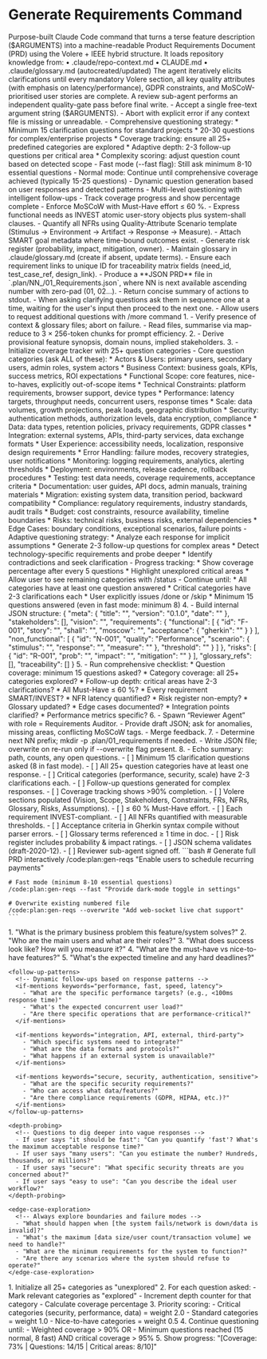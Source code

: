 # Generate Requirements Command

<instructions>
  <!-- ---------- 1. STATIC CONTEXT / SYSTEM PROMPT ---------- -->
  <context>
    Purpose-built Claude Code command that turns a terse feature description ($ARGUMENTS)
    into a machine-readable Product Requirements Document (PRD) using the Volere + IEEE
    hybrid structure. It loads repository knowledge from:
      • .claude/repo-context.md
      • CLAUDE.md
      • .claude/glossary.md (autocreated/updated)
    The agent iteratively elicits clarifications until every mandatory Volere section,
    all key quality attributes (with emphasis on latency/performance), GDPR constraints,
    and MoSCoW-prioritised user stories are complete.
    A review sub-agent performs an independent quality-gate pass before final write.
  </context>

  <!-- ---------- 2. OPERATIONAL REQUIREMENTS FOR THE COMMAND ---------- -->
  <requirements>
    - Accept a single free-text argument string ($ARGUMENTS).
    - Abort with explicit error if any context file is missing or unreadable.
    - Comprehensive questioning strategy:
      * Minimum 15 clarification questions for standard projects
      * 20-30 questions for complex/enterprise projects
      * Coverage tracking: ensure all 25+ predefined categories are explored
      * Adaptive depth: 2-3 follow-up questions per critical area
      * Complexity scoring: adjust question count based on detected scope
    - Fast mode (--fast flag): Still ask minimum 8-10 essential questions
    - Normal mode: Continue until comprehensive coverage achieved (typically 15-25 questions)
    - Dynamic question generation based on user responses and detected patterns
    - Multi-level questioning with intelligent follow-ups
    - Track coverage progress and show percentage complete
    - Enforce MoSCoW with Must-Have effort ≤ 60 %.
    - Express functional needs as INVEST atomic user-story objects plus system-shall
      clauses.
    - Quantify all NFRs using Quality-Attribute Scenario template
      (Stimulus → Environment → Artifact → Response → Measure).
    - Attach SMART goal metadata where time-bound outcomes exist.
    - Generate risk register (probability, impact, mitigation, owner).
    - Maintain glossary in .claude/glossary.md (create if absent, update terms).
    - Ensure each requirement links to unique ID for traceability matrix fields
      (need_id, test_case_ref, design_link).
    - Produce a **JSON PRD** file in `.plan/NN_<feature>/01_Requirements.json`,
      where NN is next available ascending number with zero-pad (01, 02…).
    - Return concise summary of actions to stdout.
    - When asking clarifying questions ask them in sequence one at a time, waiting for the user's input then proceed to the next one.
    - Allow users to request additional questions with /more command
  </requirements>

  <!-- ---------- 3. EXECUTION FLOW ---------- -->
  <execution>
    1. <init>
         - Verify presence of context & glossary files; abort on failure.
         - Read files, summarise via map-reduce to 3 × 256-token chunks for prompt efficiency.
    2. <parse-input>
         - Derive provisional feature synopsis, domain nouns, implied stakeholders.
    3. <clarification-loop>
         - Initialize coverage tracker with 25+ question categories
         - Core question categories (ask ALL of these):
           * Actors & Users: primary users, secondary users, admin roles, system actors
           * Business Context: business goals, KPIs, success metrics, ROI expectations
           * Functional Scope: core features, nice-to-haves, explicitly out-of-scope items
           * Technical Constraints: platform requirements, browser support, device types
           * Performance: latency targets, throughput needs, concurrent users, response times
           * Scale: data volumes, growth projections, peak loads, geographic distribution
           * Security: authentication methods, authorization levels, data encryption, compliance
           * Data: data types, retention policies, privacy requirements, GDPR classes
           * Integration: external systems, APIs, third-party services, data exchange formats
           * User Experience: accessibility needs, localization, responsive design requirements
           * Error Handling: failure modes, recovery strategies, user notifications
           * Monitoring: logging requirements, analytics, alerting thresholds
           * Deployment: environments, release cadence, rollback procedures
           * Testing: test data needs, coverage requirements, acceptance criteria
           * Documentation: user guides, API docs, admin manuals, training materials
           * Migration: existing system data, transition period, backward compatibility
           * Compliance: regulatory requirements, industry standards, audit trails
           * Budget: cost constraints, resource availability, timeline boundaries
           * Risks: technical risks, business risks, external dependencies
           * Edge Cases: boundary conditions, exceptional scenarios, failure points
         - Adaptive questioning strategy:
           * Analyze each response for implicit assumptions
           * Generate 2-3 follow-up questions for complex areas
           * Detect technology-specific requirements and probe deeper
           * Identify contradictions and seek clarification
         - Progress tracking:
           * Show coverage percentage after every 5 questions
           * Highlight unexplored critical areas
           * Allow user to see remaining categories with /status
         - Continue until:
           * All categories have at least one question answered
           * Critical categories have 2-3 clarifications each
           * User explicitly issues /done or /skip
           * Minimum 15 questions answered (even in fast mode: minimum 8)
    4. <draft-reqs>
         - Build internal JSON structure:
             {
               "meta": { "title": "", "version": "0.1.0", "date": "<ISO-8601>" },
               "stakeholders": [],
               "vision": "",
               "requirements": {
                 "functional": [ { "id": "F-001", "story": "", "shall": "", "moscow": "", "acceptance": { "gherkin": "" } } ],
                 "non_functional": [ { "id": "N-001", "quality": "Performance", "scenario": { "stimulus": "", "response": "", "measure": "" }, "threshold": "" } ]
               },
               "risks": [ { "id": "R-001", "prob": "", "impact": "", "mitigation": "" } ],
               "glossary_refs": [],
               "traceability": []
             }
    5. <self-critique>
         - Run comprehensive checklist:
             * Question coverage: minimum 15 questions asked?
             * Category coverage: all 25+ categories explored?
             * Follow-up depth: critical areas have 2-3 clarifications?
             * All Must-Have ≤ 60 %?
             * Every requirement SMART/INVEST?
             * NFR latency quantified?
             * Risk register non-empty?
             * Glossary updated?
             * Edge cases documented?
             * Integration points clarified?
             * Performance metrics specific?
    6. <sub-agent-review>
         - Spawn “Reviewer Agent” with role = Requirements Auditor.
         - Provide draft JSON; ask for anomalies, missing areas, conflicting MoSCoW tags.
         - Merge feedback.
    7. <write-output>
         - Determine next NN prefix; mkdir -p .plan/01_requirements if needed.
         - Write JSON file; overwrite on re-run only if --overwrite flag present.
    8. <report>
         - Echo summary: path, counts, any open questions.
  </execution>

  <!-- ---------- 4. VALIDATION / QUALITY GATES ---------- -->
  <validation>
    - [ ] Minimum 15 clarification questions asked (8 in fast mode).
    - [ ] All 25+ question categories have at least one response.
    - [ ] Critical categories (performance, security, scale) have 2-3 clarifications each.
    - [ ] Follow-up questions generated for complex responses.
    - [ ] Coverage tracking shows >90% completion.
    - [ ] Volere sections populated (Vision, Scope, Stakeholders, Constraints, FRs, NFRs,
          Glossary, Risks, Assumptions).
    - [ ] ≤ 60 % Must-Have effort.
    - [ ] Each requirement INVEST-compliant.
    - [ ] All NFRs quantified with measurable thresholds.
    - [ ] Acceptance criteria in Gherkin syntax compile without parser errors.
    - [ ] Glossary terms referenced ≥ 1 time in doc.
    - [ ] Risk register includes probability & impact ratings.
    - [ ] JSON schema validates (draft-2020-12).
    - [ ] Reviewer sub-agent signed off.
  </validation>

  <!-- ---------- 5. EXAMPLE INVOCATIONS ---------- -->
  <examples>
    ```bash
    # Generate full PRD interactively
    /code:plan:gen-reqs "Enable users to schedule recurring payments"

    # Fast mode (minimum 8-10 essential questions)
    /code:plan:gen-reqs --fast "Provide dark-mode toggle in settings"

    # Overwrite existing numbered file
    /code:plan:gen-reqs --overwrite "Add web-socket live chat support"
    ```

  </examples>

  <!-- ---------- 6. QUESTION TEMPLATES & ADAPTIVE LOGIC ---------- -->
  <question-templates>
    <initial-questions>
      <!-- These form the foundation - always ask these first -->
      1. "What is the primary business problem this feature/system solves?"
      2. "Who are the main users and what are their roles?"
      3. "What does success look like? How will you measure it?"
      4. "What are the must-have vs nice-to-have features?"
      5. "What's the expected timeline and any hard deadlines?"
    </initial-questions>

    <follow-up-patterns>
      <!-- Dynamic follow-ups based on response patterns -->
      <if-mentions keywords="performance, fast, speed, latency">
        - "What are the specific performance targets? (e.g., <100ms response time)"
        - "What's the expected concurrent user load?"
        - "Are there specific operations that are performance-critical?"
      </if-mentions>

      <if-mentions keywords="integration, API, external, third-party">
        - "Which specific systems need to integrate?"
        - "What are the data formats and protocols?"
        - "What happens if an external system is unavailable?"
      </if-mentions>

      <if-mentions keywords="secure, security, authentication, sensitive">
        - "What are the specific security requirements?"
        - "Who can access what data/features?"
        - "Are there compliance requirements (GDPR, HIPAA, etc.)?"
      </if-mentions>
    </follow-up-patterns>

    <depth-probing>
      <!-- Questions to dig deeper into vague responses -->
      - If user says "it should be fast": "Can you quantify 'fast'? What's the maximum acceptable response time?"
      - If user says "many users": "Can you estimate the number? Hundreds, thousands, or millions?"
      - If user says "secure": "What specific security threats are you concerned about?"
      - If user says "easy to use": "Can you describe the ideal user workflow?"
    </depth-probing>

    <edge-case-exploration>
      <!-- Always explore boundaries and failure modes -->
      - "What should happen when [the system fails/network is down/data is invalid]?"
      - "What's the maximum [data size/user count/transaction volume] we need to handle?"
      - "What are the minimum requirements for the system to function?"
      - "Are there any scenarios where the system should refuse to operate?"
    </edge-case-exploration>

  </question-templates>

  <!-- ---------- 7. COVERAGE TRACKING ALGORITHM ---------- -->
  <coverage-algorithm>
    1. Initialize all 25+ categories as "unexplored"
    2. For each question asked:
       - Mark relevant categories as "explored"
       - Increment depth counter for that category
       - Calculate coverage percentage
    3. Priority scoring:
       - Critical categories (security, performance, data) = weight 2.0
       - Standard categories = weight 1.0
       - Nice-to-have categories = weight 0.5
    4. Continue questioning until:
       - Weighted coverage > 90% OR
       - Minimum questions reached (15 normal, 8 fast) AND critical coverage > 95%
    5. Show progress: "[Coverage: 73% | Questions: 14/15 | Critical areas: 8/10]"
  </coverage-algorithm>
</instructions>
